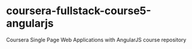 # coursera-fullstack-course5-angularjs
Coursera Single Page Web Applications with AngularJS course repository
